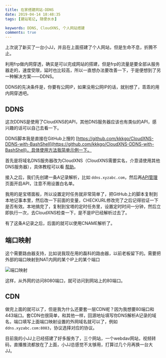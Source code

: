 ```yaml
---
title: 在家搭建网站-DDNS
date: 2019-04-14 18:48:35
tags: [建站笔记, 随便水水]

keywords: DDNS, CloudXNS, 个人网站搭建
comments: true
---
```


上次说了新买了一台小JJ，并且在上面搭建了个人网站，但是生命不息，折腾不止。

<!-- more -->

利用frp做内网穿透，确实是可以完成网站的搭建，但是frp的流量是要全部从服务器走的，速度受限，延时也比较高，所以一直想办法要改善一下，于是便想到了另一种解决方案——DDNS。

DDNS的先决条件是，你要有公网IP，如果没用公网IP的话，就别想了，乖乖的用内网穿透吧。

## DDNS

这次DDNS是使用了CloudXNS的API，其他DNS服务器应该也有类似的API，感兴趣的话可以自己去看一下。

DDNS脚本我是直接在GitHub上搜的 [https://github.com/kkkgo/CloudXNS-DDNS-with-BashShell](https://github.com/kkkgo/CloudXNS-DDNS-with-BashShell)，具体使用方法我简单示例一下。


首先是将域名DNS服务器改为CloudXNS（CloudXNS需要实名，介意请使用其他DNS服务器），具体教程可以看 [帮助](https://www.cloudxns.net/Support/detail/id/208.html)。

接入之后，我们先创建一条A记录解析，比如 `ddns.xyzabc.com`，然后再[API管理](https://www.cloudxns.net/AccountManage/apimanage.html)页面开启API，注意不用设置白名单。

我用的是宝塔面板，所以设置定时任务就非常简单了，把GitHub上的脚本复制到本地记事本里，然后改一下前面的变量，CHECKURL修改完了之后记得验证一下是否有效。本地搞完了，复制到宝塔的定时任务里，设置定时时间一分钟，然后立即执行一次，去CloudXNS检查一下，是不是IP已经解析过去了。

有了这条A记录之后，后面的就可以使用CNAME解析了。

## 端口映射

这个需要路由器支持，比如说我现在用的磊科的路由器，以前老板留下的。需要把外部的端口映射到NAT内网的某个IP上的某个端口

![端口映射](https://s2.ax1x.com/2019/04/29/E3bH9x.png)

这样，从外网的访问8080端口，就可访问到网站上的80端口。

## CDN

做完上面的就可以了，但是我为什么还要套一层CDN呢？因为我想要80端口和443端口。套CDN也很简单，和其他一样，回源地址填写你DNS解析A记录的域名，端口填写上面端口映射设置的外网域名就可以了，例如 `ddns.xyzabc.com:8083`，协议选择对应的协议。

目前我的小JJ上已经搭建了好多服务了，三个网站，一个webdav网站，视频转码，直播推流都放在了上面，小JJ总感觉不太够用，打算过几个月再换一台大JJ。

